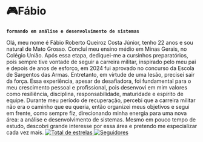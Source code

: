 # 🎮Fábio
**`formando em análise e desenvolvimento de sistemas`**

Olá, meu nome é Fábio Roberto Queiroz Costa Júnior, tenho 22 anos e sou natural de Mato Grosso. Concluí meu ensino médio em Minas Gerais, no Colégio União.
Após essa etapa, dediquei-me a cursinhos preparatórios, pois sempre tive vontade de seguir a carreira militar, inspirado pelo meu pai e depois de anos de esforço, em 2024 fui aprovado no concurso da Escola de Sargentos das Armas. Entretanto, em virtude de uma lesão, precisei sair da força. Essa experiência, apesar de desafiadora, foi fundamental para o meu crescimento pessoal e profissional, pois desenvovi em mim valores como resiliência, disciplina, responsabilidade, maturidade e espírito de equipe. Durante meu período de recuperação, percebi que a carreira militar não era o caminho que eu queria, então organizei meus objetivos e segui em frente, como sempre fiz, direcionando minha energia para uma nova área: a análise e desenvolvimento de sistemas. Mesmo em pouco tempo de estudo, descobri grande interesse por essa área e pretendo me especializar cada vez mais.
 <a href="https://github.com/Larissakich?tab=repositories&sort=stargazers">
        <img 
            alt="Total de estrelas" 
            title="Total de estrelas GitHub" 
            src="https://custom-icon-badges.demolab.com/github/stars/fabio-rqc
?color=55960c&style=for-the-badge&labelColor=488207&logo=star&label=estrelas"
        />
    </a>
    <a href="https://github.com/Larissakich?tab=followers">
        <img 
            alt="Seguidores" 
            title="Me siga no GitHub" 
            src="https://custom-icon-badges.demolab.com/github/followers/Larissakich?color=236ad3&labelColor=1155ba&style=for-the-badge&logo=github&label=Seguidores&logoColor=white"
        />
    </a>
</p>
